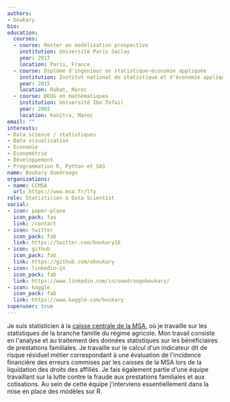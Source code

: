 ```yaml
---
authors:
- boukary
bio: 
education:
  courses:
  - course: Master en modélisation prospective
    institution: Université Paris Saclay
    year: 2017
    location: Paris, France
  - course: Diplôme d'ingénieur en statistique-économie appliquée
    institution: Institut national de statistique et d'économie appliquée (INSEA)
    year: 2015
    location: Rabat, Maroc
  - course: DEUG en mathématiques
    institution: Université Ibn Tofail
    year: 2002
    location: Kenitra, Maroc
email: ""
interests:
- Data science / statistiques
- Data visualisation
- Economie
- Econométrie
- Développement
- Programmation R, Python et SAS
name: Boukary Ouedraogo
organizations:
- name: CCMSA
  url: https://www.msa.fr/lfy
role: Statisticien & Data Scientist
social:
- icon: paper-plane
  icon_pack: fas
  link: /contact
- icon: twitter
  icon_pack: fab
  link: https://twitter.com/boukary16
- icon: github
  icon_pack: fab
  link: https://github.com/oboukary
- icon: linkedin-in
  icon_pack: fab
  link: https://www.linkedin.com/in/ouedraogoboukary/
- icon: kaggle
  icon_pack: fab
  link: https://www.kaggle.com/boukary
superuser: true
---
```

Je suis statisticien à la  [caisse centrale de la MSA](https://www.msa.fr/lfy), où je travaille sur les statistiques
de la branche famille du régime agricole. Mon travail consiste en l'analyse et au traitement des données statistiques sur les bénéficiaires de prestations familiales. Je travaille sur le calcul d'un indicateur dit de risque résiduel métier correspondant à une évaluation de l'incidence financière des erreurs commises par les caisses de la MSA lors de la liquidation des droits des affiliés. Je fais également partie d'une équipe travaillant sur la lutte contre la fraude aux prestations familiales et aux cotisations. Au sein de cette équipe j'interviens essentiellement dans la mise en place des modèles sur R.
